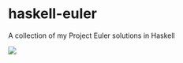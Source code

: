 haskell-euler
=============

A collection of my Project Euler solutions in Haskell

![](http://projecteuler.net/profile/patrick.l.dean.haskell.png)
